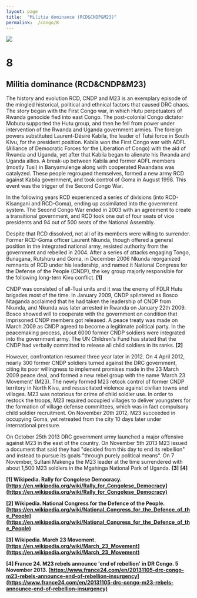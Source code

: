 ```yaml
---
layout: page
title:  "Militia dominance (RCD&CNDP&M23)"
permalink:  /congo/8
---
```


![](/congobook/images/congo_5c.jpg)

# 8
## Militia dominance (RCD&CNDP&M23)

The history and evolution RCD, CNDP and M23 is an exemplary episode of the mingled historical, political and ethnical factors that caused DRC chaos. The story began with the First Congo war, in which Hutu perpetuators of Rwanda genocide fled into east Congo. The post-colonial Congo dictator Mobutu supported the Hutu group, and then he fell from power under intervention of the Rwanda and Uganda government armies. The foreign powers substituted Laurent-Désiré Kabila, the leader of Tutsi force in South Kivu, for the president position. Kabila won the First Congo war with ADFL (Alliance of Democratic Forces for the Liberation of Congo) with the aid of Rwanda and Uganda, yet after that Kabila began to alienate his Rwanda and Uganda allies. A break-up between Kabila and former ADFL members (mostly Tusi) in Banyamulenge along with cooperated Rwandans was catalyzed. These people regrouped themselves, formed a new army RCD against Kabila government, and took control of Goma in August 1998. This event was the trigger of the Second Congo War.

In the following years RCD experienced a series of divisions (into RCD-Kisangani and RCD-Goma), ending up assimilated into the government system. The Second Congo War ended in 2003 with an agreement to create a transitional government, and RCD took one out of four seats of vice presidents and 94 out of 500 seats of the National Assembly.

Despite that RCD dissolved, not all of its members were willing to surrender. Former RCD-Goma officer Laurent Nkunda, though offered a general position in the integrated national army, resisted authority from the government and rebelled in 2004. After a series of attacks engaging Tongo, Bunagana, Rutshuru and Goma, in December 2006 Nkunda reorganized remnants of RCD under his leadership, and named it National Congress for the Defense of the People (CNDP), the key group majorly responsible for the following long-tern Kivu conflict.  **[1]**

CNDP was consisted of all-Tusi units and it was the enemy of FDLR Hutu brigades most of the time. In January 2009, CNDP splintered as Bosco Ntaganda acclaimed that he had taken the leadership of CNDP from Nkunda, and Nkunda was later arrested in Rwanda on January 22th 2009. Bosco showed will to cooperate with the government on condition that imprisoned CNDP members got released. A peace treaty was made on March 2009 as CNDP agreed to become a legitimate political party. In the peacemaking process, about 6000 former CNDP soldiers were integrated into the government army. The UN Children's Fund has stated that the CNDP had verbally committed to release all child soldiers in its ranks.  **[2]**

However, confrontation resumed three year later in 2012. On 4 April 2012, nearly 300 former CNDP soldiers turned against the DRC government, citing its poor willingness to implement promises made in the 23 March 2009 peace deal, and formed a new rebel group with the name ‘March 23 Movement’ (M23). The newly formed M23 retook control of former CNDP territory in North Kivu, and resuscitated violence against civilian towns and villages. M23 was notorious for crime of child soldier use. In order to restock the troops, M23 required occupied villages to deliver youngsters for the formation of village defense committees, which was in fact compulsory child soldier recruitment. On November 20th 2012, M23 succeeded in occupying Goma, yet retreated from the city 10 days later under international pressure.

On October 25th 2013 DRC government army launched a major offensive against M23 in the east of the country. On November 5th 2013 M23 issued a document that said they had "decided from this day to end its rebellion" and instead to pursue its goals "through purely political means". On 7 November, Sultani Makenga the M23 leader at the time surrendered with about 1,500 M23 soldiers in the Mgahinga National Park of Uganda.   **[3]** **[4]**


**[1] Wikipedia. Rally for Congolese Democracy. [https://en.wikipedia.org/wiki/Rally_for_Congolese_Democracy](https://en.wikipedia.org/wiki/Rally_for_Congolese_Democracy)**

**[2] Wikipedia. National Congress for the Defence of the People. [https://en.wikipedia.org/wiki/National_Congress_for_the_Defence_of_the_People](https://en.wikipedia.org/wiki/National_Congress_for_the_Defence_of_the_People)**

**[3] Wikipedia. March 23 Movement. [https://en.wikipedia.org/wiki/March_23_Movement](https://en.wikipedia.org/wiki/March_23_Movement)**

**[4] France 24. M23 rebels announce 'end of rebellion' in DR Congo. 5 November 2013. [https://www.france24.com/en/20131105-drc-congo-m23-rebels-announce-end-of-rebellion-insurgency](https://www.france24.com/en/20131105-drc-congo-m23-rebels-announce-end-of-rebellion-insurgency)**
